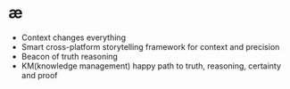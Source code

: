 # æ
- Context changes everything 
- Smart cross-platform storytelling framework for context and precision
- Beacon of truth reasoning
- KM(knowledge management) happy path to truth, reasoning, certainty and proof
